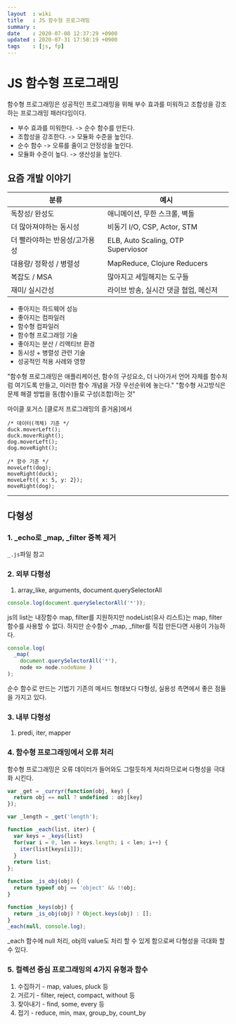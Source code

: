 ```yaml
---
layout  : wiki
title   : JS 함수형 프로그래밍
summary : 
date    : 2020-07-08 12:37:29 +0900
updated : 2020-07-31 17:58:19 +0900
tags    : [js, fp]
---
```


# JS 함수형 프로그래밍

함수형 프로그래밍은 성공적인 프로그래밍을 위해 부수 효과를 미워하고 조합성을 강조하는 프로그래밍 패러다임이다.

* 부수 효과를 미워한다. -> 순수 함수를 만든다.
* 조합성을 강조한다. -> 모듈화 수준을 높인다.
* 순수 함수 -> 오류를 줄이고 안정성을 높인다.
* 모듈화 수준이 높다. -> 생산성을 높인다.

## 요즘 개발 이야기

| 분류                          | 예시                                  |
|-------------------------------|---------------------------------------|
| 독창성/ 완성도                | 애니메이션, 무한 스크롤, 벽돌         |
| 더 많아져야하는 동시성        | 비동기 I/O, CSP, Actor, STM           |
| 더 빨라야하는 반응성/고가용성 | ELB, Auto Scaling, OTP Superviosor    |
| 대용량/ 정확성 / 병렬성       | MapReduce, Clojure Reducers           |
| 복잡도 / MSA                  | 많아지고 세밀해지는 도구들            |
| 재미/ 실시간성                | 라이브 방송, 실시간 댓글 협업, 메신저 |

* 좋아지는 하드웨어 성능
* 좋아지는 컴파일러
* 함수형 컴파일러
* 함수형 프로그래밍 기술
* 좋아지는 분산 / 리액티브 환경
* 동시성 + 병렬성 관련 기술
* 성공적인 적용 사례와 영향

"함수형 프로그래밍은 애플리케이션, 함수의 구성요소, 더 나아가서 언어 자체를 함수처럼 여기도록 만들고, 이러한 함수 개념을 가장 우선순위에 놓는다."
"함수형 사고방식은 문제 해결 방법을 동(함수)들로 구성(조합)하는 것"

마이클 포거스 [클로저 프로그래밍의 즐거움]에서

```
/* 데이터(객체) 기준 */
duck.moverLeft();
duck.moverRight();
dog.moverLeft();
dog.moveRight();
```

```
/* 함수 기준 */
moveLeft(dog);
moveRight(duck);
moveLeft({ x: 5, y: 2});
moveRight(dog);
```

---

## 다형성

### 1. _echo로 _map, _filter 중복 제거
`_.js`파일 참고

### 2. 외부 다형성

1. array_like, arguments, document.querySelectorAll


```javascript
console.log(document.querySelectorAll('*'));
```
js의 list는 내장함수 map, filter를 지원하지만 nodeList(유사 리스트)는 map, filter 함수를 사용할 수 없다.
하지만 순수함수 _map, _filter를 직접 만든다면 사용이 가능하다.

```js
console.log(
  _map(
    document.querySelectorAll('*'),
    node => node.nodeName )
);
```

순수 함수로 만드는 기법기 기존의 메서드 형태보다 다형성, 실용성 측면에서 좋은 점들을 가지고 있다.

### 3. 내부 다형성

1. predi, iter, mapper

### 4. 함수형 프로그래밍에서 오류 처리

함수형 프로그래밍은 오류 데이터가 들어와도 그럴듯하게 처리하므로써 다형성을 극대화 시킨다.

```javascript
var _get = _curryr(function(obj, key) {
  return obj == null ? undefined : obj[key]
});

var _length = _get('length');

function _each(list, iter) {
  var keys = _keys(list)
  for(var i = 0, len = keys.length; i < len; i++) {
    iter(list[keys[i]]);
  }
  return list;
};

function _is_obj(obj) {
  return typeof obj == 'object' && !!obj;
}

function _keys(obj) {
  return _is_obj(obj) ? Object.keys(obj) : [];
}
_each(null, console.log);
```

_each 함수에 null 처리, obj의 value도 처리 할 수 있게 함으로써 다형성을 극대화 할 수 있다.

### 5. 컬렉션 중심 프로그래밍의 4가지 유형과 함수

1. 수집하기 - map, values, pluck 등
2. 거르기 - filter, reject, compact, without 등
3. 찾아내기 - find, some, every 등
4. 접기 - reduce, min, max, group_by, count_by
